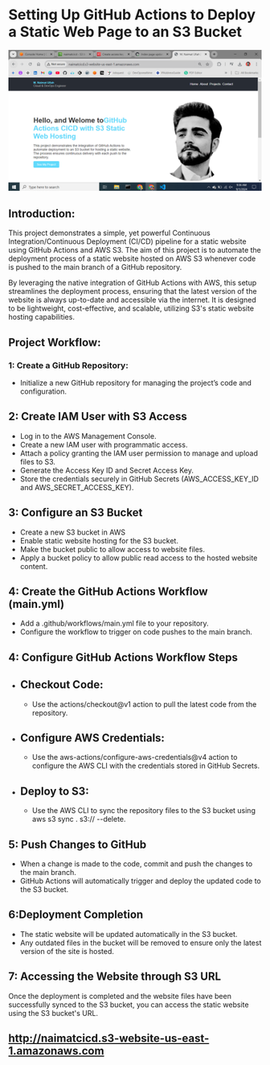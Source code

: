 # Setting Up GitHub Actions to Deploy a Static Web Page to an S3 Bucket

  ![Output](https://github.com/Naimat250/CICD-Github-Actions/blob/6d7e4a9f00786828b8f5316ede31d1e8b9fd1466/images/output.PNG)
## Introduction:
  This project demonstrates a simple, yet powerful Continuous Integration/Continuous Deployment (CI/CD) pipeline for a static website using GitHub Actions and AWS S3. The aim of this 
  project is to automate the deployment process of a static website hosted on AWS S3 whenever code is pushed to the main branch of a GitHub repository.

 By leveraging the native integration of GitHub Actions with AWS, this setup streamlines the deployment process, ensuring that the latest version of the website is always up-to-date and 
 accessible via the internet. It is designed to be lightweight, cost-effective, and scalable, utilizing S3's static website hosting capabilities.

## Project Workflow:
### 1: Create a GitHub Repository:
- Initialize a new GitHub repository for managing the project’s code and configuration.

## 2: Create IAM User with S3 Access 
- Log in to the AWS Management Console.
- Create a new IAM user with programmatic access.
- Attach a policy granting the IAM user permission to manage and upload files to S3.
- Generate the Access Key ID and Secret Access Key.
- Store the credentials securely in GitHub Secrets (AWS_ACCESS_KEY_ID and AWS_SECRET_ACCESS_KEY).

## 3: Configure an S3 Bucket
- Create a new S3 bucket in AWS
- Enable static website hosting for the S3 bucket.
- Make the bucket public to allow access to website files.
- Apply a bucket policy to allow public read access to the hosted website content.
## 4: Create the GitHub Actions Workflow (main.yml)
- Add a .github/workflows/main.yml file to your repository.
- Configure the workflow to trigger on code pushes to the main branch.
## 4: Configure GitHub Actions Workflow Steps
- ## Checkout Code:
  - Use the actions/checkout@v1 action to pull the latest code from the repository.
- ## Configure AWS Credentials:
  - Use the aws-actions/configure-aws-credentials@v4 action to configure the AWS CLI with the credentials stored in GitHub Secrets.
- ## Deploy to S3:
  - Use the AWS CLI to sync the repository files to the S3 bucket using aws s3 sync . s3://<your-bucket-name> --delete.
## 5: Push Changes to GitHub
- When a change is made to the code, commit and push the changes to the main branch.
- GitHub Actions will automatically trigger and deploy the updated code to the S3 bucket.
## 6:Deployment Completion
- The static website will be updated automatically in the S3 bucket.
- Any outdated files in the bucket will be removed to ensure only the latest version of the site is hosted.

## 7: Accessing the Website through S3 URL
Once the deployment is completed and the website files have been successfully synced to the S3 bucket, you can access the static website using the S3 bucket's URL.
## http://naimatcicd.s3-website-us-east-1.amazonaws.com




